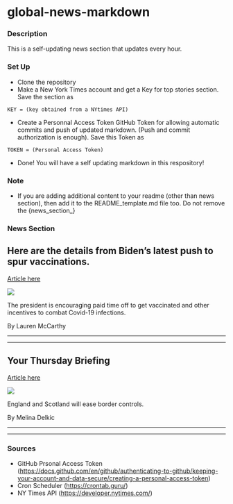 # global-news-markdown

### Description 
This is a self-updating news section that updates every hour.

### Set Up 
* Clone the repository
* Make a New York Times account and get a Key for top stories section. Save the section as 
 ```
 KEY = (key obtained from a NYtimes API)
 ```
*  Create a Personnal Access Token GitHub Token for allowing automatic commits and push of updated markdown. (Push and commit authorization is enough). Save this Token as 
```
TOKEN = (Personal Access Token)
```
* Done! You will have a self updating markdown in this respository!

### Note
* If you are adding additional content to your readme (other than news section), then add it to the README_template.md file too. Do not remove the {news_section_}



### News Section 
Here are the details from Biden’s latest push to spur vaccinations.
-------------------------------------------------------------------

[Article here](https://www.nytimes.com/2021/07/29/world/biden-covid-plan.html)

[![](https://static01.nyt.com/images/2021/07/29/lens/29virus-briefing-fed-mandate-points1/merlin_191980404_36dae6d9-e4bb-476b-9e71-1dcdc523dbd5-superJumbo.jpg)](https://www.nytimes.com/2021/07/29/world/biden-covid-plan.html)

The president is encouraging paid time off to get vaccinated and other incentives to combat Covid-19 infections.

By Lauren McCarthy

* * *

* * *

Your Thursday Briefing
----------------------

[Article here](https://www.nytimes.com/2021/07/29/briefing/england-scotland-border-olympics-wins.html)

[![](https://static01.nyt.com/images/2021/07/28/world/29am-briefing-europe-uk-travel/28virus-briefing-uk-travel-superJumbo.jpg)](https://www.nytimes.com/2021/07/29/briefing/england-scotland-border-olympics-wins.html)

England and Scotland will ease border controls.

By Melina Delkic

* * *

* * *

### Sources 
* GitHub Prsonal Access Token (https://docs.github.com/en/github/authenticating-to-github/keeping-your-account-and-data-secure/creating-a-personal-access-token)
* Cron Scheduler (https://crontab.guru/)
* NY Times API (https://developer.nytimes.com/)
